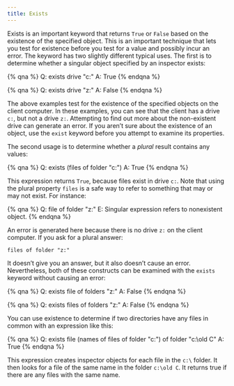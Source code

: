 ```yaml
---
title: Exists
---
```


Exists is an important keyword that returns `True` or `False` based on the
existence of the specified object. This is an important technique that lets you
test for existence before you test for a value and possibly incur an error. The
keyword has two slightly different typical uses. The first is to determine
whether a singular object specified by an inspector exists:

{% qna %}
Q: exists drive "c:"
A: True
{% endqna %}

{% qna %}
Q: exists drive "z:"
A: False
{% endqna %}

The above examples test for the existence of the specified objects on the client
computer. In these examples, you can see that the client has a drive `c:`, but
not a drive `z:`. Attempting to find out more about the non-existent drive can
generate an error. If you aren’t sure about the existence of an object, use the
`exist` keyword before you attempt to examine its properties.

The second usage is to determine whether a *plural* result contains any values: 

{% qna %}
Q: exists (files of folder "c:")
A: True
{% endqna %}

This expression returns `True`, because files exist in drive `c:`. Note that using
the plural property `files` is a safe way to refer to something that may or may
not exist. For instance:

{% qna %}
Q: file of folder "z:"
E: Singular expression refers to nonexistent object.
{% endqna %}

An error is generated here because there is no drive `z:` on the client
computer. If you ask for a plural answer:

````
files of folder "z:"
````

It doesn’t give you an answer, but it also doesn’t cause an error. Nevertheless,
both of these constructs can be examined with the `exists` keyword without
causing an error:

{% qna %}
Q: exists file of folders "z:"
A: False
{% endqna %}

{% qna %}
Q: exists files of folders "z:"
A: False
{% endqna %}

You can use existence to determine if two directories have any files in common
with an expression like this:

{% qna %}
Q: exists file (names of files of folder "c:\") of folder "c:\old C"
A: True
{% endqna %}

This expression creates inspector objects for each file in the `c:\` folder. It
then looks for a file of the same name in the folder `c:\old C`. It returns true
if there are any files with the same name.
